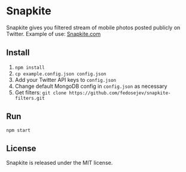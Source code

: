 # Snapkite

Snapkite gives you filtered stream of mobile photos posted publicly on Twitter. Example of use: [Snapkite.com](http://snapkite.com)

## Install

1. `npm install`
2. `cp example.config.json config.json`
3. Add your Twitter API keys to `config.json`
4. Change default MongoDB config in `config.json` as necessary
5. Get filters: `git clone https://github.com/fedosejev/snapkite-filters.git`

## Run

`npm start`

## License

Snapkite is released under the MIT license.
